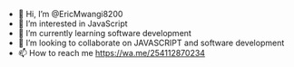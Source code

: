 - 👋 Hi, I’m @EricMwangi8200
- 👀 I’m interested in JavaScript 
- 🌱 I’m currently learning software development 
- 💞️ I’m looking to collaborate on JAVASCRIPT and software development  
- 📫 How to reach me https://wa.me/254112870234

<!---
EricMwangi8200/EricMwangi8200 is a ✨ special ✨ repository because its `README.md` (this file) appears on your GitHub profile.
You can click the Preview link to take a look at your changes.
--->
